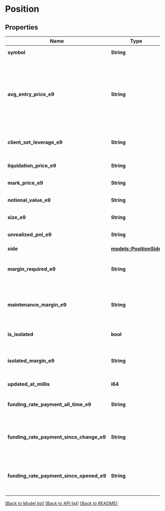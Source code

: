 # Position

## Properties

Name | Type | Description | Notes
------------ | ------------- | ------------- | -------------
**symbol** | **String** | Market address. | 
**avg_entry_price_e9** | **String** | Average entry price determined by a simple average of all entry prices resulting in this position size (e9 format). | 
**client_set_leverage_e9** | **String** | Isolated position leverage (e9 format). | 
**liquidation_price_e9** | **String** | Liquidation price (e9 format). | 
**mark_price_e9** | **String** | Mark price (e9 format). | 
**notional_value_e9** | **String** | Notional value (e9 format). | 
**size_e9** | **String** | Position size (e9 format). | 
**unrealized_pnl_e9** | **String** | Unrealized profit (e9 format). | 
**side** | [**models::PositionSide**](PositionSide.md) |  | 
**margin_required_e9** | **String** | Initial margin required with current mark price (e9 format). | 
**maintenance_margin_e9** | **String** | Maintenance margin required with current mark price (e9 format). | 
**is_isolated** | **bool** | If the position is isolated. | 
**isolated_margin_e9** | **String** | Margin value present if margin type is isolated (e9 format). | 
**updated_at_millis** | **i64** | Last update time. | 
**funding_rate_payment_all_time_e9** | **String** | Total funding rate payment (e9 format). | 
**funding_rate_payment_since_change_e9** | **String** | Funding rate payment since last position change (e9 format). | 
**funding_rate_payment_since_opened_e9** | **String** | Funding rate payment since position opened (e9 format). | 

[[Back to Model list]](../README.md#documentation-for-models) [[Back to API list]](../README.md#documentation-for-api-endpoints) [[Back to README]](../README.md)



